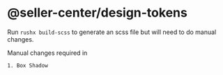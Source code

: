 # @seller-center/design-tokens

Run `rushx build-scss` to generate an scss file but will need to do manual changes.

Manual changes required in

```
1. Box Shadow

```

